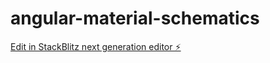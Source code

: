 # angular-material-schematics

[Edit in StackBlitz next generation editor ⚡️](https://stackblitz.com/~/github.com/Frankystan/angular-material-schematics)